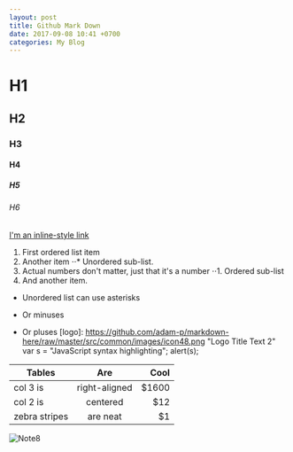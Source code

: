 ```yaml
---
layout: post
title: Github Mark Down
date: 2017-09-08 10:41 +0700
categories: My Blog
---
```

# H1
## H2
### H3
#### H4
##### H5
###### H6
[I'm an inline-style link](https://www.google.com)
1. First ordered list item
2. Another item
⋅⋅* Unordered sub-list. 
1. Actual numbers don't matter, just that it's a number
⋅⋅1. Ordered sub-list
4. And another item.
* Unordered list can use asterisks
- Or minuses
+ Or pluses
[logo]: https://github.com/adam-p/markdown-here/raw/master/src/common/images/icon48.png "Logo Title Text 2"
var s = "JavaScript syntax highlighting";
alert(s);

| Tables        | Are           | Cool  |
| ------------- |:-------------:| -----:|
| col 3 is      | right-aligned | $1600 |
| col 2 is      | centered      |   $12 |
| zebra stripes | are neat      |    $1 |
![Note8](https://scontent.fbkk14-1.fna.fbcdn.net/v/t1.0-9/18922064_1187726258023334_239114180739217430_n.jpg?oh=9851c2f832bd5b39c5f1455df43e97b7&oe=5A168E76)
